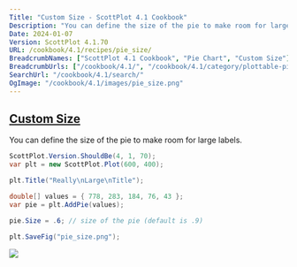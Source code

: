 ```yaml
---
Title: "Custom Size - ScottPlot 4.1 Cookbook"
Description: "You can define the size of the pie to make room for large labels."
Date: 2024-01-07
Version: ScottPlot 4.1.70
URL: /cookbook/4.1/recipes/pie_size/
BreadcrumbNames: ["ScottPlot 4.1 Cookbook", "Pie Chart", "Custom Size"]
BreadcrumbUrls: ["/cookbook/4.1/", "/cookbook/4.1/category/plottable-pie", "/cookbook/4.1/recipes/pie_size/"]
SearchUrl: "/cookbook/4.1/search/"
OgImage: "/cookbook/4.1/images/pie_size.png"
---
```


<h2><a id='custom-size' href='/cookbook/4.1/recipes/pie_size/'>Custom Size</a></h2>

You can define the size of the pie to make room for large labels.

```cs
ScottPlot.Version.ShouldBe(4, 1, 70);
var plt = new ScottPlot.Plot(600, 400);

plt.Title("Really\nLarge\nTitle");

double[] values = { 778, 283, 184, 76, 43 };
var pie = plt.AddPie(values);

pie.Size = .6; // size of the pie (default is .9)

plt.SaveFig("pie_size.png");
```

<img src='../../images/pie_size.png' class='d-block mx-auto my-5' />


